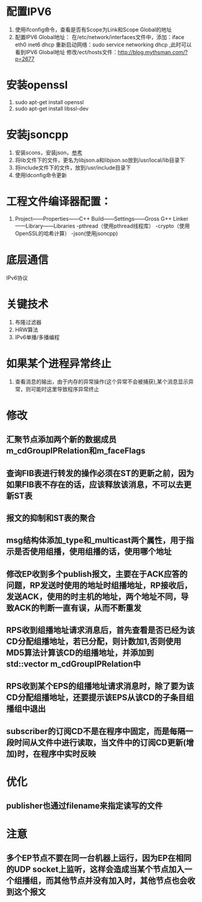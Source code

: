 # 配置IPV6
1. 使用ifconfig命令，查看是否有Scope为Link和Scope Global的地址
2. 配置IPV6 Global地址：
	在/etc/network/interfaces文件中，添加：iface eth0 inet6 dhcp
	重新启动网络：sudo service networking dhcp ,此时可以看到IPV6 Global地址
	修改/ect/hosts文件：http://blog.mythsman.com/?p=2677
	
# 安装openssl
1. sudo apt-get install openssl 
2. sudo apt-get install libssl-dev

# 安装jsoncpp
1. 安装scons，安装json，[参考](http://blog.csdn.net/khalily/article/details/8844546)
2. 将lib文件下的文件，更名为libjson.a和libjson.so放到/usr/local/lib目录下
3. 将include文件下的文件，放到/usr/include目录下
4. 使用ldconfig命令更新
	
# 工程文件编译器配置：
1. Project——Properties——C++  Build——Settings——Gross G++ Linker——Library——Libraries
-pthread（使用pthread线程库）
-crypto（使用OpenSSL的哈希计算）
-json(使用jsoncpp)

# 底层通信
 IPv6协议
 
# 关键技术
1. 布隆过滤器
2. HRW算法
3. IPv6单播/多播编程

# 如果某个进程异常终止
1. 查看消息的输出，由于内存的异常操作(这个异常不会被捕获),某个消息显示异常，则可能时这里导致程序异常终止

# 修改
## 汇聚节点添加两个新的数据成员m_cdGroupIPRelation和m_faceFlags
## 查询FIB表进行转发的操作必须在ST的更新之前，因为如果FIB表不存在的话，应该释放该消息，不可以去更新ST表
## 报文的抑制和ST表的聚合
## msg结构体添加_type和_multicast两个属性，用于指示是否使用组播，使用组播的话，使用哪个地址
## 修改EP收到多个publish报文，主要在于ACK应答的问题，RP发送时使用的地址时组播地址，RP接收后，发送ACK，使用的时主机的地址，两个地址不同，导致ACK的判断一直有误，从而不断重发
## RPS收到组播地址请求消息后，首先查看是否已经为该CD分配组播地址，若已分配，则计数加1,否则使用MD5算法计算该CD的组播地址，并添加到std::vector<CDGroupIPRelation> m_cdGroupIPRelation中
## RPS收到某个EPS的组播地址请求消息时，除了要为该CD分配组播地址，还要提示该EPS从该CD的子条目组播组中退出
## subscriber的订阅CD不是在程序中固定，而是每隔一段时间从文件中进行读取，当文件中的订阅CD更新(增加)时，在程序中实时反映



# 优化
## publisher也通过filename来指定读写的文件

# 注意
## 多个EP节点不要在同一台机器上运行，因为EP在相同的UDP socket上监听，这样会造成当某个节点加入一个组播组，而其他节点并没有加入时，其他节点也会收到这个报文





